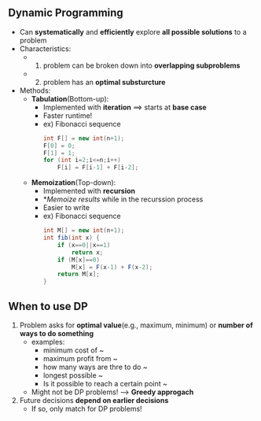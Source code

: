 ## Dynamic Programming

- Can **systematically** and **efficiently** explore **all possible solutions** to a problem
- Characteristics:
    - 1. problem can be broken down into **overlapping subproblems**
    - 2. problem has an **optimal substurcture**
- Methods:
    - **Tabulation**(Bottom-up):
        - Implemented with **iteration** ==> starts at **base case**
        - Faster runtime!
        - ex) Fibonacci sequence
            ```java
            int F[] = new int(n+1);
            F[0] = 0;
            F[1] = 1;
            for (int i=2;i<=n;i++)
                F[i] = F[i-1] + F[i-2];
            ```
    - **Memoization**(Top-down):
        - Implemented with **recursion**
        - **Memoize results* while in the recurssion process
        - Easier to write
        - ex) Fibonacci sequence
            ```java
            int M[] = new int(n+1);
            int fib(int x) {
                if (x==0||x==1)
                    return x;
                if (M[x]==0)
                    M[x] = F(x-1) + F(x-2);
                return M[x];
            }
            ```

## When to use DP

1. Problem asks for **optimal value**(e.g., maximum, minimum) or **number of ways to do something**
    - examples:
        - minimum cost of ~
        - maximum profit from ~
        - how many ways are thre to do ~
        - longest possible ~
        - Is it possible to reach a certain point ~
    - Might not be DP problems! --> **Greedy approgach**
2. Future decisions **depend on earlier decisions**
    - If so, only match for DP problems!